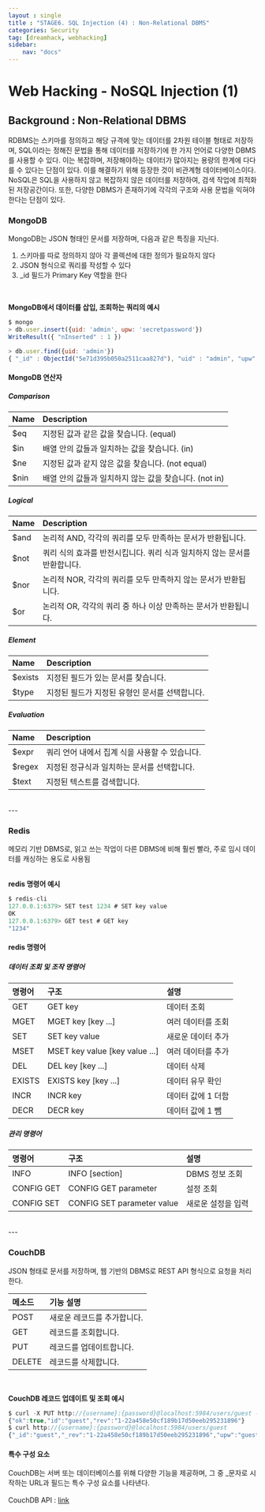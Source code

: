 ```yaml
---
layout : single
title : "STAGE6. SQL Injection (4) : Non-Relational DBMS"
categories: Security
tag: [dreamhack, webhacking]
sidebar:
    nav: "docs"
---
```


# Web Hacking - NoSQL Injection (1)

## Background : Non-Relational DBMS
RDBMS는 스키마를 정의하고 해당 규격에 맞는 데이터를 2차원 테이블 형태로 저장하며, SQL이라는 정해진 문법을 통해 데이터를 저장하기에 한 가지 언어로 다양한 DBMS를 사용할 수 있다. 이는 복잡하며, 저장해야하는 데이터가 많아지는 용량의 한계에 다다를 수 있다는 단점이 있다. 이를 해결하기 위해 등장한 것이 비관계형 데이터베이스이다. NoSQL은 SQL을 사용하지 않고 복잡하지 않은 데이터를 저장하여, 검색 작업에 최적화된 저장공간이다. 또한, 다양한 DBMS가 존재하기에 각각의 구조와 사용 문법을 익혀야한다는 단점이 있다.

### MongoDB
MongoDB는 JSON 형태인 문서를 저장하며, 다음과 같은 특징을 지닌다.
1. 스키마를 따로 정의하지 않아 각 콜렉션에 대한 정의가 필요하지 않다
2. JSON 형식으로 쿼리를 작성할 수 있다
3. _id 필드가 Primary Key 역할을 한다
<br>

**MongoDB에서 데이터를 삽입, 조회하는 쿼리의 예시**

```js
$ mongo
> db.user.insert({uid: 'admin', upw: 'secretpassword'})
WriteResult({ "nInserted" : 1 })

> db.user.find({uid: 'admin'})
{ "_id" : ObjectId("5e71d395b050a2511caa827d"), "uid" : "admin", "upw" : "secretpassword" }
```
#### MongoDB 연산자
##### Comparison

|Name|Description|
|:---|:---|
|$eq|지정된 값과 같은 값을 찾습니다. (equal)|
|$in|배열 안의 값들과 일치하는 값을 찾습니다. (in)|
|$ne|지정된 값과 같지 않은 값을 찾습니다. (not equal)|
|$nin|배열 안의 값들과 일치하지 않는 값을 찾습니다. (not in)|

##### Logical

|Name|Description|
|:---|:---|
|$and|논리적 AND, 각각의 쿼리를 모두 만족하는 문서가 반환됩니다.|
|$not|쿼리 식의 효과를 반전시킵니다. 쿼리 식과 일치하지 않는 문서를 반환합니다.|
|$nor|논리적 NOR, 각각의 쿼리를 모두 만족하지 않는 문서가 반환됩니다.|
|$or|논리적 OR, 각각의 쿼리 중 하나 이상 만족하는 문서가 반환됩니다.|

##### Element

|Name|Description|
|:---|:---|
|$exists|지정된 필드가 있는 문서를 찾습니다.|
|$type|지정된 필드가 지정된 유형인 문서를 선택합니다.|

##### Evaluation

|Name|Description|
|:---|:---|
|$expr|쿼리 언어 내에서 집계 식을 사용할 수 있습니다.|
|$regex|지정된 정규식과 일치하는 문서를 선택합니다.|
|$text|지정된 텍스트를 검색합니다.|

<br>
---

### Redis
메모리 기반 DBMS로, 읽고 쓰는 작업이 다른 DBMS에 비해 훨씬 빨라, 주로 임시 데이터를 캐싱하는 용도로 사용됨
<br><br>

**redis 명령어 예시**

```js
$ redis-cli
127.0.0.1:6379> SET test 1234 # SET key value
OK
127.0.0.1:6379> GET test # GET key
"1234"
```

#### redis 명령어
##### 데이터 조회 및 조작 명령어

|명령어|구조|설명|
|:---|:---|:---|
|GET|GET key|데이터 조회|
|MGET|MGET key [key ...]|여러 데이터를 조회|
|SET|SET key value|새로운 데이터 추가|
|MSET|MSET key value [key value ...]|여러 데이터를 추가|
|DEL|DEL key [key ...]|데이터 삭제|
|EXISTS|EXISTS key [key ...]|데이터 유무 확인|
|INCR|INCR key|데이터 값에 1 더함|
|DECR|DECR key|데이터 값에 1 뺌|

##### 관리 명령어

|명령어|구조|설명|
|:---|:---|:---|
|INFO|INFO [section]|DBMS 정보 조회|
|CONFIG GET|CONFIG GET parameter|설정 조회|
|CONFIG SET|CONFIG SET parameter value|새로운 설정을 입력|

<br>
---

### CouchDB
JSON 형태로 문서를 저장하며, 웹 기반의 DBMS로 REST API 형식으로 요청을 처리한다. 

|메소드|기능 설명|
|:---|:---|
|POST|새로운 레코드를 추가합니다.|
|GET|레코드를 조회합니다.|
|PUT|레코드를 업데이트합니다.|
|DELETE|레코드를 삭제합니다.|

<br>

**CouchDB 레코드 업데이트 및 조회 예시**

```js
$ curl -X PUT http://{username}:{password}@localhost:5984/users/guest -d '{"upw":"guest"}'
{"ok":true,"id":"guest","rev":"1-22a458e50cf189b17d50eeb295231896"}
$ curl http://{username}:{password}@localhost:5984/users/guest
{"_id":"guest","_rev":"1-22a458e50cf189b17d50eeb295231896","upw":"guest"}
```

#### 특수 구성 요소

CouchDB는 서버 또는 데이터베이스를 위해 다양한 기능을 제공하며, 그 중 _문자로 시작하는 URL과 필드는 특수 구성 요소를 나타낸다. <br><Br>
CouchDB API : [link](https://docs.couchdb.org/en/latest/api/index.html)